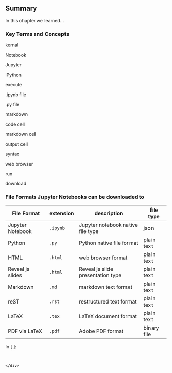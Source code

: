 
## Summary
In this chapter we learned...
### Key Terms and Concepts
kernal

Notebook

Jupyter

iPython

execute

.ipynb file

.py file

markdown

code cell

markdown cell

output cell

syntax

web browser

run

download

### File Formats Jupyter Notebooks can be downloaded to

| File Format | extension | description | file type |
| --- | --- | --- | --- |
| Jupyter Notebook | ```.ipynb``` | Jupyter notebook native file type | json |
| Python | ```.py``` | Python native file format | plain text |
| HTML | ```.html``` | web browser format | plain text |
| Reveal js slides | ```.html``` | Reveal js slide presentation type | plain text |
| Markdown | ```.md``` | markdown text format | plain text |
| reST | ```.rst``` | restructured text format | plain text |
| LaTeX | ```.tex``` | LaTeX document format | plain text |
| PDF via LaTeX | ```.pdf``` | Adobe PDF format | binary file |
<div class="cell border-box-sizing code_cell rendered">
<div class="input">
<div class="prompt input_prompt">In&nbsp;[&nbsp;]:</div>
<div class="inner_cell">
    <div class="input_area">
<div class=" highlight hl-ipython3"><pre><span></span> 
</pre></div>

    </div>
</div>
</div>

</div>
 

